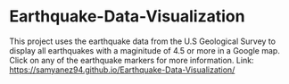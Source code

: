 # Earthquake-Data-Visualization
This project uses the earthquake data from the U.S Geological Survey to display all earthquakes with a maginitude of 4.5 or more in a Google map. Click on any of the earthquake markers for more information. Link: https://samyanez94.github.io/Earthquake-Data-Visualization/
